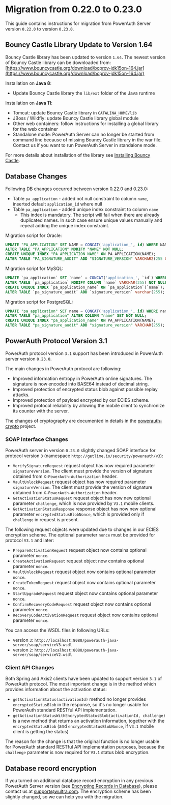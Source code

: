 # Migration from 0.22.0 to 0.23.0

This guide contains instructions for migration from PowerAuth Server version `0.22.0` to version `0.23.0`.

## Bouncy Castle Library Update to Version 1.64

Bouncy Castle library has been updated to version `1.64`. The newest version of Bouncy Castle library can be downloaded from: [https://www.bouncycastle.org/download/bcprov-jdk15on-164.jar](https://www.bouncycastle.org/download/bcprov-jdk15on-164.jar)

Installation on **Java 8**:
- Update Bouncy Castle library the `lib/ext` folder of the Java runtime

Installation on **Java 11**:
- Tomcat: update Bouncy Castle library in `CATALINA_HOME/lib`
- JBoss / Wildfly: update Bouncy Castle library global module
- Other web containers: follow instructions for installing a global library for the web container
- Standalone mode: PowerAuth Server can no longer be started from command line because of missing Bouncy Castle library in the war file. Contact us if you want to run PowerAuth Server in standalone mode.

For more details about installation of the library see [Installing Bouncy Castle](./Installing-Bouncy-Castle.md).

## Database Changes

Following DB changes occurred between version 0.22.0 and 0.23.0:
- Table `pa_application` - added not null constraint to column `name`, inserted default `application_id` where null
- Table `pa_application` - added unique index constraint to column `name`
  - This index is mandatory. The script will fail when there are already duplicated names. In such case ensure unique
  values manually and repeat adding the unique index constraint.

Migration script for Oracle:
```sql
UPDATE "PA_APPLICATION" SET NAME = CONCAT('application_', id) WHERE NAME IS NULL;
ALTER TABLE "PA_APPLICATION" MODIFY "NAME" NOT NULL;
CREATE UNIQUE INDEX "PA_APPLICATION_NAME" ON PA_APPLICATION(NAME);
ALTER TABLE "PA_SIGNATURE_AUDIT" ADD "SIGNATURE_VERSION" VARCHAR2(255 CHAR);
```

Migration script for MySQL:
```sql
UPDATE `pa_application` SET `name` = CONCAT('application_', `id`) WHERE `name` IS NULL;
ALTER TABLE `pa_application` MODIFY COLUMN `name` VARCHAR(255) NOT NULL;
CREATE UNIQUE INDEX `pa_application_name` ON `pa_application`(`name`);
ALTER TABLE `pa_signature_audit` ADD `signature_version` varchar(255);
```

Migration script for PostgreSQL:
```sql
UPDATE "pa_application" SET name = CONCAT('application_', id) WHERE name IS NULL;
ALTER TABLE "pa_application" ALTER COLUMN "name" SET NOT NULL;
CREATE UNIQUE INDEX "pa_application_name" ON PA_APPLICATION(NAME);
ALTER TABLE "pa_signature_audit" ADD "signature_version" VARCHAR(255);
```

## PowerAuth Protocol Version 3.1

PowerAuth protocol version `3.1` support has been introduced in PowerAuth server version `0.23.0`. 

The main changes in PowerAuth protocol are following:
- Improved information entropy in PowerAuth online signatures. The signature is now encoded into BASE64 instead of decimal string.
- Improved protection of encrypted status blob against possible replay attacks. 
- Improved protection of payload encrypted by our ECIES scheme.
- Improved protocol reliability by allowing the mobile client to synchronize its counter with the server.

The changes of cryptography are documented in details in the [powerauth-crypto](https://github.com/wultra/powerauth-crypto) project. 

### SOAP Interface Changes

PowerAuth server in version `0.23.0` slightly changed SOAP interface for protocol version `3` (namespace `http://getlime.io/security/powerauth/v3`):

- `VerifySignatureRequest` request object has now required parameter `signatureVersion`. The client must provide the version of signature obtained from `X-PowerAuth-Authorization` header.
- `VaultUnlockRequest` request object has now required parameter `signatureVersion`. The client must provide the version of signature obtained from `X-PowerAuth-Authorization` header.
- `GetActivationStatusRequest` request object has now new optional parameter `challenge`, which is now provided by `V3.1` mobile clients.
- `GetActivationStatusResponse` response object has now new optional parameter `encryptedStatusBlobNonce`, which is provided only if `challenge` in request is present.

The following request objects were updated due to changes in our ECIES encryption scheme. The optional parameter `nonce` must be provided for protocol `V3.1` and later: 

- `PrepareActivationRequest` request object now contains optional parameter `nonce`.
- `CreateActivationRequest` request object now contains optional parameter `nonce`.
- `VaultUnlockRequest` request object now contains optional parameter `nonce`.
- `CreateTokenRequest` request object now contains optional parameter `nonce`.
- `StartUpgradeRequest` request object now contains optional parameter `nonce`.
- `ConfirmRecoveryCodeRequest` request object now contains optional parameter `nonce`.
- `RecoveryCodeActivationRequest` request object now contains optional parameter `nonce`.


You can access the WSDL files in following URLs:
- version `3`: `http://localhost:8080/powerauth-java-server/soap/serviceV3.wsdl`
- version `2`: `http://localhost:8080/powerauth-java-server/soap/serviceV2.wsdl`

### Client API Changes

Both Spring and Axis2 clients have been updated to support version `3.1` of PowerAuth protocol. The most important change is in the method which provides information about the activation status:

- `getActivationStatus(activationId)` method no longer provides `encryptedStatusBlob` in the response, so it's no longer usable for PowerAuth standard RESTful API implementation.
- `getActivationStatusWithEncryptedStatusBlob(activationId, challenge)` is a new method that returns an activation information, together with the `encryptedStatusBlob` (and `encryptedStatusBlobNonce`, if `V3.1` mobile client is getting the status)

The reason for the change is that the original function is no longer usable for PowerAuth standard RESTful API implementation purposes, because the `challenge` parameter is now required for `V3.1` status blob encryption.

## Database record encryption

If you turned on additional database record encryption in any previous PowerAuth Server version (see [Encrypting Records in Database](Encrypting-Records-in-Database.md#additional-record-encryption)), please contact us at [support@wultra.com](mailto:support@wultra.com). The encryption scheme has been slightly changed, so we can help you with the migration.